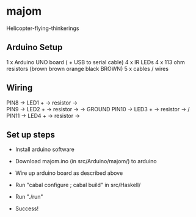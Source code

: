 majom
=====

Helicopter-flying-thinkerings


Arduino Setup
-------------

1 x Arduino UNO board ( + USB to serial cable)
4 x IR LEDs
4 x 113 ohm resistors (brown brown orange black BROWN)
5 x cables / wires

Wiring
------

PIN8  -> LED1 + -> resistor -> \
PIN9  -> LED2 + -> resistor ->  -> GROUND
PIN10 -> LED3 + -> resistor -> /
PIN11 -> LED4 + -> resistor ->

Set up steps
------------

- Install arduino software
- Download majom.ino (in src/Arduino/majom/) to arduino
- Wire up arduino board as described above

- Run "cabal configure ; cabal build" in src/Haskell/
- Run "./run"
- Success!
